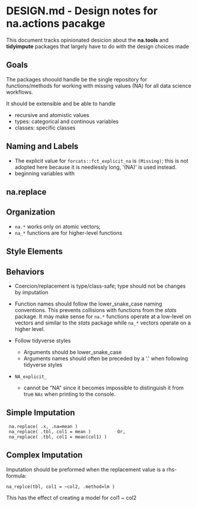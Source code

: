 # DESIGN.md - Design notes for na.actions pacakge

This document tracks opinionated desicion about the **na.tools** and 
**tidyimpute** packages that largely have to do with the design choices made

## Goals 

The packages shoould handle be the single repository for functions/methods for 
working with missing values (NA) for all data science workflows.

It should be extensible and be able to handle 

 - recursive and atomistic values
 - types: categorical and continous variables
 - classes: specific classes


## Naming and Labels

 - The explicit value for `forcats::fct_explicit_na` is `(Missing)`; this is not
   adopted here because it is needlessly long, '(NA)' is used instead.
 - beginning variables with 
 
 
## na.replace 


## Organization 

 - `na.*` works only on atomic vectors; 
 - `na_*` functions are for higher-level functions 
 
 
## Style Elements


## Behaviors

 - Coercion/replacement is type/class-safe; type should not be changes by imputation
 - Function names should follow the lower_snake_case naming conventions. This prevents
   collisions with functions from the *stats* package. It may make sense for
   `na.*` functions operate at a low-level on vectors and similar to the *stats*
   package while `na_*` vectors operate on a higher level.
   
   
 - Follow tidyverse styles
   - Arguments should be lower_snake_case
   - Arguments names should often be preceded by a '.' when following tidyverse 
   styles 
 - `NA_explicit_` 
   - cannot be "NA" since it becomes impossible to distinguish it from true 
     `NAs` when printing to the console.
  
  
## Simple Imputation 

     na.replace( .x, .na=mean )
     na_replace( .tbl, col1 = mean )          Or, 
     na_replace( .tbl, col1 = mean(col1) )
     

## Complex Imputation 

Imputation should be preformed when the replacement value is a rhs-formula:

    na_replce(tbl, col1 = ~col2, .method=lm )
  
This has the effect of creating a model for col1 ~ col2  

